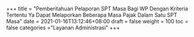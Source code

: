 +++
title = "Pemberitahuan Pelaporan SPT Masa Bagi WP Dengan Kriteria Tertentu Ya Dapat Melaporkan Beberapa Masa Pajak Dalam Satu SPT Masa"
date = 2021-01-16T13:12:46+08:00
draft = false
weight = 100
toc = false
categories ="Layanan Administrasi"
+++